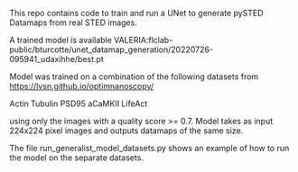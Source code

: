 This repo contains code to train and run a UNet to generate pySTED Datamaps from real STED images.

A trained model is available VALERIA:flclab-public/bturcotte/unet_datamap_generation/20220726-095941_udaxihhe/best.pt

Model was trained on a combination of the following datasets from https://lvsn.github.io/optimnanoscopy/

Actin
Tubulin
PSD95
aCaMKII
LifeAct

using only the images with a quality score >= 0.7. Model takes as input 224x224 pixel images and outputs datamaps of the
same size.

The file run_generalist_model_datasets.py shows an example of how to run the model on the separate datasets.


